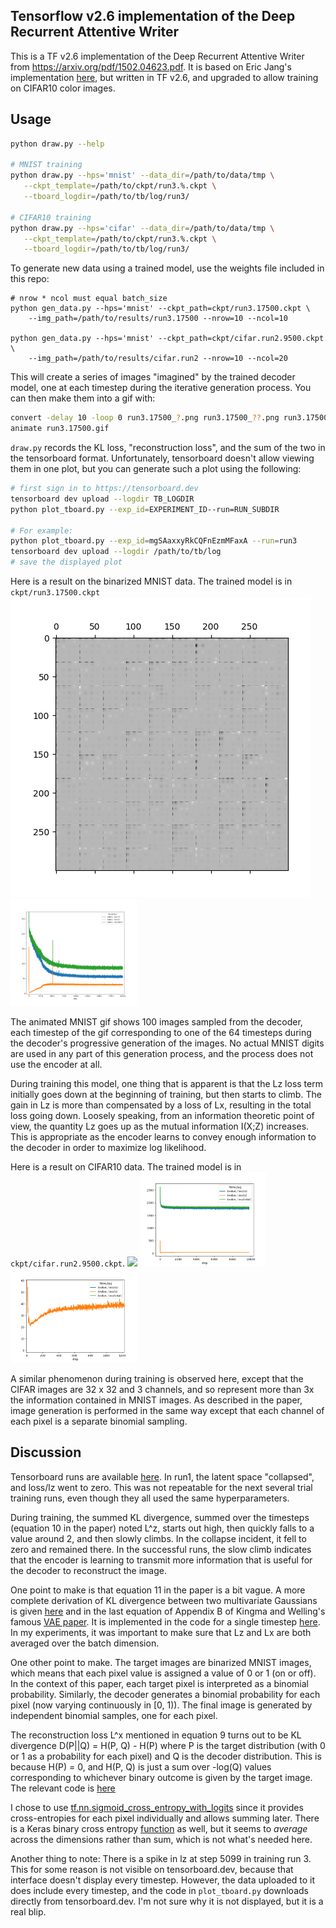 ## Tensorflow v2.6 implementation of the Deep Recurrent Attentive Writer 

This is a TF v2.6 implementation of the Deep Recurrent Attentive Writer from
https://arxiv.org/pdf/1502.04623.pdf.  It is based on Eric Jang's
implementation [here](https://github.com/ericjang/draw), but written in TF
v2.6, and upgraded to allow training on CIFAR10 color images.

## Usage


```sh
python draw.py --help

# MNIST training
python draw.py --hps='mnist' --data_dir=/path/to/data/tmp \
   --ckpt_template=/path/to/ckpt/run3.%.ckpt \
   --tboard_logdir=/path/to/tb/log/run3/

# CIFAR10 training
python draw.py --hps='cifar' --data_dir=/path/to/data/tmp \
   --ckpt_template=/path/to/ckpt/run3.%.ckpt \
   --tboard_logdir=/path/to/tb/log/run3/
```

To generate new data using a trained model, use the weights file included in
this repo:

```
# nrow * ncol must equal batch_size
python gen_data.py --hps='mnist' --ckpt_path=ckpt/run3.17500.ckpt \
    --img_path=/path/to/results/run3.17500 --nrow=10 --ncol=10

python gen_data.py --hps='mnist' --ckpt_path=ckpt/cifar.run2.9500.ckpt \
    --img_path=/path/to/results/cifar.run2 --nrow=10 --ncol=20
```

This will create a series of images "imagined" by the trained decoder model,
one at each timestep during the iterative generation process.  You can then
make them into a gif with:

```bash
convert -delay 10 -loop 0 run3.17500_?.png run3.17500_??.png run3.17500.gif
animate run3.17500.gif
```

`draw.py` records the KL loss, "reconstruction loss", and the sum of the two in
the tensorboard format.  Unfortunately, tensorboard doesn't allow viewing them
in one plot, but you can generate such a plot using the following:

```bash
# first sign in to https://tensorboard.dev
tensorboard dev upload --logdir TB_LOGDIR
python plot_tboard.py --exp_id=EXPERIMENT_ID--run=RUN_SUBDIR

# For example:
python plot_tboard.py --exp_id=mgSAaxxyRkCQFnEzmMFaxA --run=run3
tensorboard dev upload --logdir /path/to/tb/log
# save the displayed plot
```

Here is a result on the binarized MNIST data.  The trained model is in
`ckpt/run3.17500.ckpt`
<img src="https://raw.githubusercontent.com/hrbigelow/draw/master/results/run3.17500.gif">
<img src="https://raw.githubusercontent.com/hrbigelow/draw/master/results/run3.17500_loss.png" width="40%">

The animated MNIST gif shows 100 images sampled from the decoder, each timestep
of the gif corresponding to one of the 64 timesteps during the decoder's
progressive generation of the images.  No actual MNIST digits are used in any
part of this generation process, and the process does not use the encoder at
all.

During training this model, one thing that is apparent is that the Lz loss term
initially goes down at the beginning of training, but then starts to climb.
The gain in Lz is more than compensated by a loss of Lx, resulting in the total
loss going down.  Loosely speaking, from an information theoretic point of
view, the quantity Lz goes up as the mutual information I(X;Z) increases.  This
is appropriate as the encoder learns to convey enough information to the
decoder in order to maximize log likelihood.

Here is a result on CIFAR10 data.  The trained model is in `ckpt/cifar.run2.9500.ckpt`.
<img src="https://raw.githubusercontent.com/hrbigelow/draw/master/results/cifar.gif">
<img src="https://raw.githubusercontent.com/hrbigelow/draw/master/results/cifar.run2_loss.png" width="40%">
<img src="https://raw.githubusercontent.com/hrbigelow/draw/master/results/cifar.run2_loss_zoom.png" width="40%">

A similar phenomenon during training is observed here, except that the CIFAR
images are 32 x 32 and 3 channels, and so represent more than 3x the
information contained in MNIST images.  As described in the paper, image
generation is performed in the same way except that each channel of each pixel
is a separate binomial sampling.

## Discussion

Tensorboard runs are available 
[here](https://tensorboard.dev/experiment/mgSAaxxyRkCQFnEzmMFaxA/#scalars).
In run1, the latent space "collapsed", and loss/lz went to zero.
This was not repeatable for the next several trial training runs, even though
they all used the same hyperparameters.

During training, the summed KL divergence, summed over the timesteps (equation
10 in the paper) noted L^z, starts out high, then quickly falls to a value
around 2, and then slowly climbs.  In the collapse incident, it fell to zero
and remained there.  In the successful runs, the slow climb indicates that the
encoder is learning to transmit more information that is useful for the decoder
to reconstruct the image.

One point to make is that equation 11 in the paper is a bit vague.  A more
complete derivation of KL divergence between two multivariate Gaussians is
given [here](https://mr-easy.github.io/2020-04-16-kl-divergence-between-2-gaussian-distributions/)
and in the last equation of Appendix B of Kingma and Welling's famous [VAE
paper](https://arxiv.org/pdf/1312.6114.pdf).  It is implemented in the code for
a single timestep
[here](https://github.com/hrbigelow/draw/blob/ce284947981a83ff0b0d512d8e1dc3c4f1926796/draw.py#L163).
In my experiments, it was important to make sure that Lz and Lx are both
averaged over the batch dimension.

One other point to make.  The target images are binarized MNIST images, which
means that each pixel value is assigned a value of 0 or 1 (on or off).  In the
context of this paper, each target pixel is interpreted as a binomial probability.
Similarly, the decoder generates a binomial probability for each pixel
(now varying continuously in [0, 1)).  The final image is generated by
independent binomial samples, one for each pixel.

The reconstruction loss L^x mentioned in equation 9 turns out to be KL
divergence D(P||Q) = H(P, Q) - H(P) where P is the target distribution (with 0
or 1 as a probability for each pixel) and Q is the decoder distribution.  This
is because H(P) = 0, and H(P, Q) is just a sum over -log(Q) values
corresponding to whichever binary outcome is given by the target image.  The
relevant code is 
[here](https://github.com/hrbigelow/draw/blob/ce284947981a83ff0b0d512d8e1dc3c4f1926796/draw.py#L203)

I chose to use
[tf.nn.sigmoid_cross_entropy_with_logits](https://www.tensorflow.org/api_docs/python/tf/nn/sigmoid_cross_entropy_with_logits) since it provides
cross-entropies for each pixel individually and allows summing later.  There is
a Keras binary cross entropy
[function](https://www.tensorflow.org/api_docs/python/tf/keras/losses/BinaryCrossentropy)
as well, but it seems to *average* across the dimensions rather than sum, which
is not what's needed here. 

Another thing to note:  There is a spike in lz at step 5099 in training run 3.
This for some reason is not visible on tensorboard.dev, because that interface
doesn't display every timestep.  However, the data uploaded to it does include
every timestep, and the code in `plot_tboard.py` downloads directly from
tensorboard.dev.  I'm not sure why it is not displayed, but it is a real blip.



